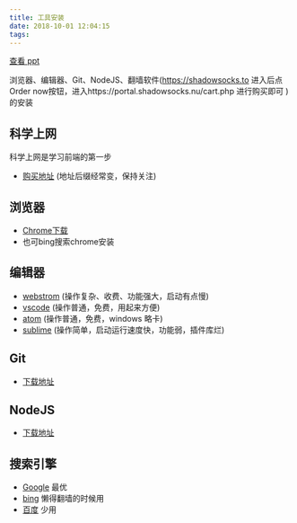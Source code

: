 ```yaml
---
title: 工具安装
date: 2018-10-01 12:04:15
tags:
---
```


[查看 ppt](http://md2ppt.jscode.me/md2ppt?url=https%3A%2F%2Fraw.githubusercontent.com%2Fjirengu%2Ffrontend-knowledge-ppt%2Fmaster%2F%25E5%2589%258D%25E7%25AB%25AF%25E5%2585%25A5%25E9%2597%25A8-%25E5%25B7%25A5%25E5%2585%25B7%25E5%25AE%2589%25E8%25A3%2585.md%3Ftoken%3DAKZzb3sU30DMxhI1FgM-E0Gn_jrtsD3Aks5bj46RwA%253D%253D&theme=blood&trans=convex#/)

浏览器、编辑器、Git、NodeJS、翻墙软件(https://shadowsocks.to  进入后点Order now按钮，进入https://portal.shadowsocks.nu/cart.php 进行购买即可 )的安装

## 科学上网

科学上网是学习前端的第一步

- [购买地址](https://portal.shadowsocks.se/) (地址后缀经常变，保持关注)

## 浏览器

- [Chrome下载](http://www.google.cn/intl/zh-CN/chrome/browser/desktop/index.html)
- 也可bing搜索chrome安装

## 编辑器

- [webstrom](https://www.jetbrains.com/webstorm/) (操作复杂、收费、功能强大，启动有点慢)
- [vscode](http://code.visualstudio.com/) (操作普通，免费，用起来方便)
- [atom](https://atom.io/) (操作普通，免费，windows 略卡)
- [sublime](https://www.sublimetext.com/) (操作简单，启动运行速度快，功能弱，插件库烂)

## Git

- [下载地址](https://git-scm.com/downloads)

## NodeJS

- [下载地址](https://nodejs.org/zh-cn/)

## 搜索引擎

- [Google](https://www.google.com/) 最优
- [bing](http://www.bing.com/) 懒得翻墙的时候用
- [百度](http://baidu.com/) 少用